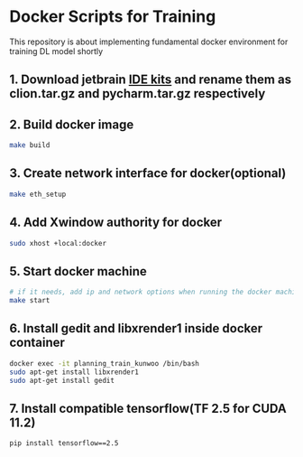 # Docker Scripts for Training
This repository is about implementing fundamental docker environment for training DL model shortly

## 1. Download jetbrain [IDE kits](https://www.jetbrains.com/ko-kr/) and rename them as clion.tar.gz and pycharm.tar.gz respectively

## 2. Build docker image
```bash
make build
```

## 3. Create network interface for docker(optional)
```bash
make eth_setup
```

## 4. Add Xwindow authority for docker
```bash
sudo xhost +local:docker
```

## 5. Start docker machine
```bash
# if it needs, add ip and network options when running the docker machine
make start
```
## 6. Install gedit and libxrender1 inside docker container
```bash
docker exec -it planning_train_kunwoo /bin/bash
sudo apt-get install libxrender1
sudo apt-get install gedit
```

## 7. Install compatible tensorflow(TF 2.5 for CUDA 11.2)
```bash
pip install tensorflow==2.5
```
